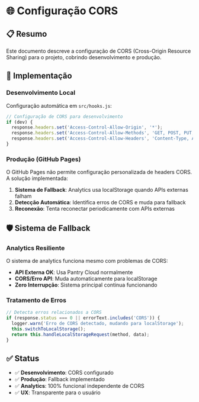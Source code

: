 # 🌐 Configuração CORS

## 📋 Resumo

Este documento descreve a configuração de CORS (Cross-Origin Resource Sharing) para o projeto, cobrindo desenvolvimento e produção.

## 🔧 Implementação

### Desenvolvimento Local

Configuração automática em `src/hooks.js`:

```javascript
// Configuração de CORS para desenvolvimento
if (dev) {
  response.headers.set('Access-Control-Allow-Origin', '*');
  response.headers.set('Access-Control-Allow-Methods', 'GET, POST, PUT, DELETE, OPTIONS');
  response.headers.set('Access-Control-Allow-Headers', 'Content-Type, Authorization');
}
```

### Produção (GitHub Pages)

O GitHub Pages não permite configuração personalizada de headers CORS. A solução implementada:

1. **Sistema de Fallback**: Analytics usa localStorage quando APIs externas falham
2. **Detecção Automática**: Identifica erros de CORS e muda para fallback
3. **Reconexão**: Tenta reconectar periodicamente com APIs externas

## 🛡️ Sistema de Fallback

### Analytics Resiliente

O sistema de analytics funciona mesmo com problemas de CORS:

- **API Externa OK**: Usa Pantry Cloud normalmente
- **CORS/Erro API**: Muda automaticamente para localStorage
- **Zero Interrupção**: Sistema principal continua funcionando

### Tratamento de Erros

```javascript
// Detecta erros relacionados a CORS
if (response.status === 0 || errorText.includes('CORS')) {
  logger.warn('Erro de CORS detectado, mudando para localStorage');
  this.switchToLocalStorage();
  return this.handleLocalStorageRequest(method, data);
}
```

## ✅ Status

- ✅ **Desenvolvimento**: CORS configurado
- ✅ **Produção**: Fallback implementado
- ✅ **Analytics**: 100% funcional independente de CORS
- ✅ **UX**: Transparente para o usuário
